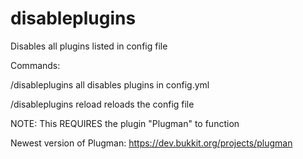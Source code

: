 # disableplugins

Disables all plugins listed in config file

Commands:

/disableplugins all     disables plugins in config.yml

/disableplugins reload      reloads the config file

NOTE: This REQUIRES the plugin "Plugman" to function

Newest version of Plugman: https://dev.bukkit.org/projects/plugman
